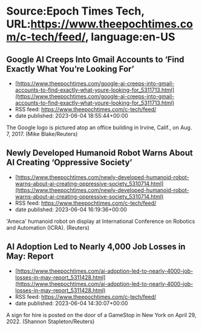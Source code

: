 # Source:Epoch Times Tech, URL:https://www.theepochtimes.com/c-tech/feed/, language:en-US

## Google AI Creeps Into Gmail Accounts to ‘Find Exactly What You’re Looking For’
 - [https://www.theepochtimes.com/google-ai-creeps-into-gmail-accounts-to-find-exactly-what-youre-looking-for_5311713.html](https://www.theepochtimes.com/google-ai-creeps-into-gmail-accounts-to-find-exactly-what-youre-looking-for_5311713.html)
 - RSS feed: https://www.theepochtimes.com/c-tech/feed/
 - date published: 2023-06-04 18:55:44+00:00

The Google logo is pictured atop an office building in Irvine, Calif., on Aug. 7, 2017. (Mike Blake/Reuters)

## Newly Developed Humanoid Robot Warns About AI Creating ‘Oppressive Society’
 - [https://www.theepochtimes.com/newly-developed-humanoid-robot-warns-about-ai-creating-oppressive-society_5310714.html](https://www.theepochtimes.com/newly-developed-humanoid-robot-warns-about-ai-creating-oppressive-society_5310714.html)
 - RSS feed: https://www.theepochtimes.com/c-tech/feed/
 - date published: 2023-06-04 16:19:36+00:00

'Ameca' humanoid robot on display at International Conference on Robotics and Automation (ICRA). (Reuters)

## AI Adoption Led to Nearly 4,000 Job Losses in May: Report
 - [https://www.theepochtimes.com/ai-adoption-led-to-nearly-4000-job-losses-in-may-report_5311428.html](https://www.theepochtimes.com/ai-adoption-led-to-nearly-4000-job-losses-in-may-report_5311428.html)
 - RSS feed: https://www.theepochtimes.com/c-tech/feed/
 - date published: 2023-06-04 14:30:07+00:00

A sign for hire is posted on the door of a GameStop in New York on April 29, 2022. (Shannon Stapleton/Reuters)

